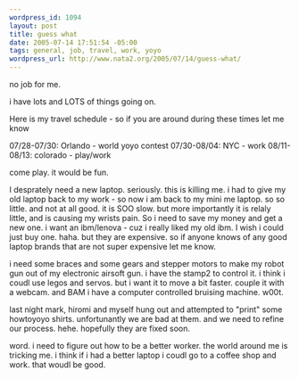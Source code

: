 ```yaml
--- 
wordpress_id: 1094
layout: post
title: guess what
date: 2005-07-14 17:51:54 -05:00
tags: general, job, travel, work, yoyo
wordpress_url: http://www.nata2.org/2005/07/14/guess-what/
---
```

no job for me. 

i have lots and LOTS of things going on. 

Here is my travel schedule -
so if you are around during these times let me know

07/28-07/30: Orlando - world yoyo contest
07/30-08/04: NYC - work
08/11-08/13: colorado - play/work

come play. it would be fun. 

I desprately need a new laptop. seriously. this is killing me. i had to give my old laptop back to my work - so now i am back to my mini me laptop. so so little. and not at all good. it is SOO slow. but more importantly it is relaly little, and is causing my wrists pain. So i need to save my money and get a new one. i want an ibm/lenova - cuz i really liked my old ibm. I wish i could just buy one. haha. but they are expensive. so if anyone knows of any good laptop brands that are not super expensive let me know. 

i need some braces and some gears and stepper motors to make my robot gun out of my electronic airsoft gun. i have the stamp2 to control it. i think i coudl use legos and servos. but i want it to move a bit faster. couple it with a webcam. and BAM i have a computer controlled bruising machine. w00t.

last night mark, hiromi and myself hung out and attempted to "print" some howtoyoyo shirts. unfortunantly we are bad at them. and we need to refine our process. hehe. hopefully they are fixed soon. 

word. i need to figure out how to be a better worker. the world around me is tricking me. i think if i had a better laptop i coudl go to a coffee shop and work. that woudl be good. 
